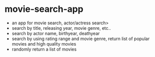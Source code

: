 # movie-search-app
- an app for movie search, actor/actress search>
- search by title, releasing year, movie genre, etc..
- search by actor name, birthyear, deathyear
- search by using rating range and movie genre, return list of popular movies and high quality movies
- randomly return a list of movies
